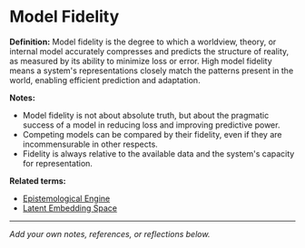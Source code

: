 # Model Fidelity

**Definition:**
Model fidelity is the degree to which a worldview, theory, or internal model accurately compresses and predicts the structure of reality, as measured by its ability to minimize loss or error. High model fidelity means a system's representations closely match the patterns present in the world, enabling efficient prediction and adaptation.

**Notes:**
- Model fidelity is not about absolute truth, but about the pragmatic success of a model in reducing loss and improving predictive power.
- Competing models can be compared by their fidelity, even if they are incommensurable in other respects.
- Fidelity is always relative to the available data and the system's capacity for representation.

**Related terms:**
- [Epistemological Engine](epistemological_engine.md)
- [Latent Embedding Space](latent_embedding_space.md)

---
*Add your own notes, references, or reflections below.*
